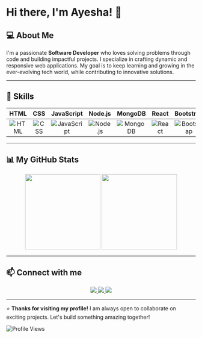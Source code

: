 # Hi there, I'm Ayesha! 👋

## 💻 About Me
I'm a passionate **Software Developer** who loves solving problems through code and building impactful projects. I specialize in crafting dynamic and responsive web applications. My goal is to keep learning and growing in the ever-evolving tech world, while contributing to innovative solutions.

---

## 🚀 Skills

| HTML | CSS | JavaScript | Node.js | MongoDB | React | Bootstrap | GitHub |
|:----:|:---:|:---------:|:------:|:------:|:----:|:--------:|:-----:|
| ![HTML](https://img.shields.io/badge/-HTML-orange?logo=html5&logoColor=white&style=for-the-badge) | ![CSS](https://img.shields.io/badge/-CSS-blue?logo=css3&logoColor=white&style=for-the-badge) | ![JavaScript](https://img.shields.io/badge/-JavaScript-yellow?logo=javascript&logoColor=white&style=for-the-badge) | ![Node.js](https://img.shields.io/badge/-Node.js-green?logo=node.js&logoColor=white&style=for-the-badge) | ![MongoDB](https://img.shields.io/badge/-MongoDB-darkgreen?logo=mongodb&logoColor=white&style=for-the-badge) | ![React](https://img.shields.io/badge/-React-blue?logo=react&logoColor=white&style=for-the-badge) | ![Bootstrap](https://img.shields.io/badge/-Bootstrap-purple?logo=bootstrap&logoColor=white&style=for-the-badge) | ![GitHub](https://img.shields.io/badge/-GitHub-black?logo=github&logoColor=white&style=for-the-badge) |

---

## 📊 My GitHub Stats

<div align="center">
  <img height="200em" src="https://github-readme-stats.vercel.app/api?username=your-github-username&show_icons=true&theme=radical" />
  <img height="200em" src="https://github-readme-stats.vercel.app/api/top-langs/?username=your-github-username&layout=compact&theme=radical" />
</div>

---

## 📫 Connect with me

<div align="center">
  <a href="https://www.linkedin.com/in/your-linkedin-profile/">
    <img src="https://img.shields.io/badge/-LinkedIn-blue?logo=linkedin&logoColor=white&style=for-the-badge" />
  </a>
  <a href="mailto:your-email@example.com">
    <img src="https://img.shields.io/badge/-Email-red?logo=gmail&logoColor=white&style=for-the-badge" />
  </a>
  <a href="https://your-portfolio-link.com/">
    <img src="https://img.shields.io/badge/-Portfolio-green?style=for-the-badge" />
  </a>
</div>

---

⭐ **Thanks for visiting my profile!** I am always open to collaborate on exciting projects. Let's build something amazing together!

![Profile Views](https://komarev.com/ghpvc/?username=your-github-username&color=blue)
